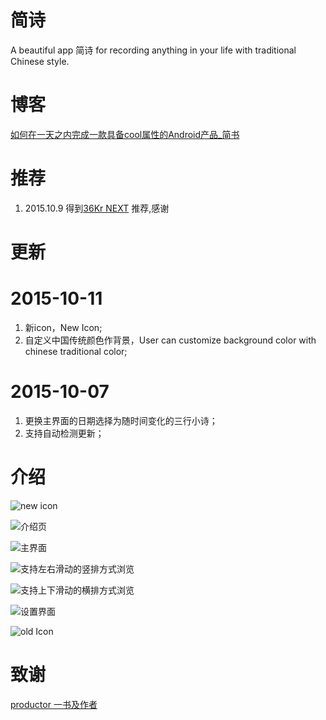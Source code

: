 #  简诗

A beautiful app 简诗 for recording anything in your life with traditional Chinese style.

# 博客

[如何在一天之内完成一款具备cool属性的Android产品_简书](http://www.jianshu.com/p/cf496fc408b2)

# 推荐
1. 2015.10.9 得到[36Kr NEXT](https://next.36kr.com/posts/20062) 推荐,感谢

# 更新
# 2015-10-11
1. 新icon，New Icon;
2. 自定义中国传统颜色作背景，User can customize background color with chinese traditional color;
# 2015-10-07
1. 更换主界面的日期选择为随时间变化的三行小诗；
2. 支持自动检测更新；

# 介绍
![new icon](http://upload-images.jianshu.io/upload_images/281665-ed11aa9d8f7377a5.png?imageMogr2/auto-orient/strip%7CimageView2/2/w/1240)

![介绍页](http://upload-images.jianshu.io/upload_images/281665-b5c44e9042697e93.png?imageMogr2/auto-orient/strip%7CimageView2/2/w/1240)

![主界面](http://upload-images.jianshu.io/upload_images/281665-f98e1cca5777b4fd.png?imageMogr2/auto-orient/strip%7CimageView2/2/w/1240)

![支持`左右滑动`的竖排方式浏览](http://upload-images.jianshu.io/upload_images/281665-a59a0c3ae2e2af04.png?imageMogr2/auto-orient/strip%7CimageView2/2/w/1240)

![支持`上下滑动`的横排方式浏览](http://upload-images.jianshu.io/upload_images/281665-c7ccd78dc26f20c5.png?imageMogr2/auto-orient/strip%7CimageView2/2/w/1240)


![设置界面](http://upload-images.jianshu.io/upload_images/281665-7e84e4a43d3f7e84.png?imageMogr2/auto-orient/strip%7CimageView2/2/w/1240)

![old Icon](http://upload-images.jianshu.io/upload_images/281665-64ca40b35eb533c3.png?imageMogr2/auto-orient/strip%7CimageView2/2/w/1240)

# 致谢
[productor 一书及作者](http://producter.io/)
